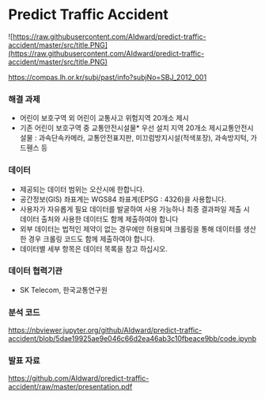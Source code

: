 # Predict Traffic Accident

![https://raw.githubusercontent.com/AIdward/predict-traffic-accident/master/src/title.PNG](https://raw.githubusercontent.com/AIdward/predict-traffic-accident/master/src/title.PNG)

https://compas.lh.or.kr/subj/past/info?subjNo=SBJ_2012_001

### **해결 과제**

- 어린이 보호구역 외 어린이 교통사고 위험지역 20개소 제시
- 기존 어린이 보호구역 중 교통안전시설물* 우선 설치 지역 20개소 제시교통안전시설물 : 과속단속카메라, 교통안전표지판, 미끄럼방지시설(적색포장), 과속방지턱, 가드휀스 등

### 데이터

- 제공되는 데이터 범위는 오산시에 한합니다.
- 공간정보(GIS) 좌표계는 WGS84 좌표계(EPSG : 4326)을 사용합니다.
- 사용자가 자유롭게 필요 데이터를 발굴하여 사용 가능하나 최종 결과파일 제출 시 데이터 출처와 사용한 데이터도 함께 제출하여야 합니다
- 외부 데이터는 법적인 제약이 없는 경우에만 허용되며 크롤링을 통해 데이터를 생산 한 경우 크롤링 코드도 함께 제출하여야 합니다.
- 데이터별 세부 항목은 데이터 목록을 참고 하십시오.

### **데이터 협력기관**

- SK Telecom, 한국교통연구원

### 분석 코드

https://nbviewer.jupyter.org/github/AIdward/predict-traffic-accident/blob/5dae19925ae9e046c66d2ea46ab3c10fbeace9bb/code.ipynb

### 발표 자료

https://github.com/AIdward/predict-traffic-accident/raw/master/presentation.pdf
